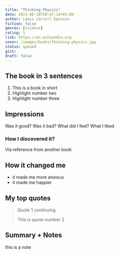 ```yaml
---
title: "Thinking Physics"
date: 2021-06-18T20:47:14+03:00
author: Lewis Carroll Epstein
fiction: false
genres: [science]
rating: 5
link: https://en.wikipedia.org
cover: /images/books/thinking-physics.jpg
status: queued
gist:
draft: false
---
```


## The book in 3 sentences

1. This is a book in short
2. Highlight number two
3. Highlight number three

## Impressions

Was it good? Was it bad? What did I feel? What I liked

### How I discovered it?

Via reference from another book

## How it changed me

- it made me more anxious
- it made me happier

## My top quotes

> Quote 1
> continuing

> This is quote number 2

## Summary + Notes

this is a note
